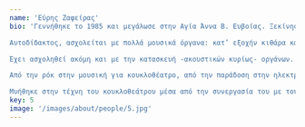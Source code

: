 ```yaml
---
name: 'Εύρης Ζαφείρας'
bio: 'Γεννήθηκε το 1985 και μεγάλωσε στην Αγία Άννα Β. Ευβοίας. Ξεκίνησε να παίζει μουσική απ’ την κοιλιά της μάνας του.<br><br>

Αυτοδίδακτος, ασχολείται με πολλά μουσικά όργανα: κατ’ εξοχήν κιθάρα και βιολί, αλλά και λαούτο, ούτι, μπουζούκι... αν έχει χορδές τό’ χουμε -και όχι μόνο! Πνευστά, κρουστά, κατσαρόλες, όλα τα όργανα και τα αντικείμενα τον προκαλούν να δημιουργήσει μουσική μαζί τους!<br><br>

Έχει ασχοληθεί ακόμη και με την κατασκευή -ακουστικών κυρίως- οργάνων. Αποστολή του να συνεργάζεται με κάθε είδους μουσικούς και να ανακαλύπτει νέα μουσικά μονοπάτια.<br><br>

Από την ρόκ στην μουσική για κουκλοθέατρο, από την παράδοση στην ηλεκτρονική μουσική, από την Ανατολή στη Δύση, όλοι οι δρόμοι τον οδηγούν σε αέναα ταξίδια.<br><br>

Μυήθηκε στην τέχνη του κουκλοθεάτρου μέσα από την συνεργασία του με τους ΟΥΠΣ!, ένα μοναδικό ταξίδι στον μαγικό κόσμο των παιδιών.'
key: 5
image: '/images/about/people/5.jpg'
---
```

